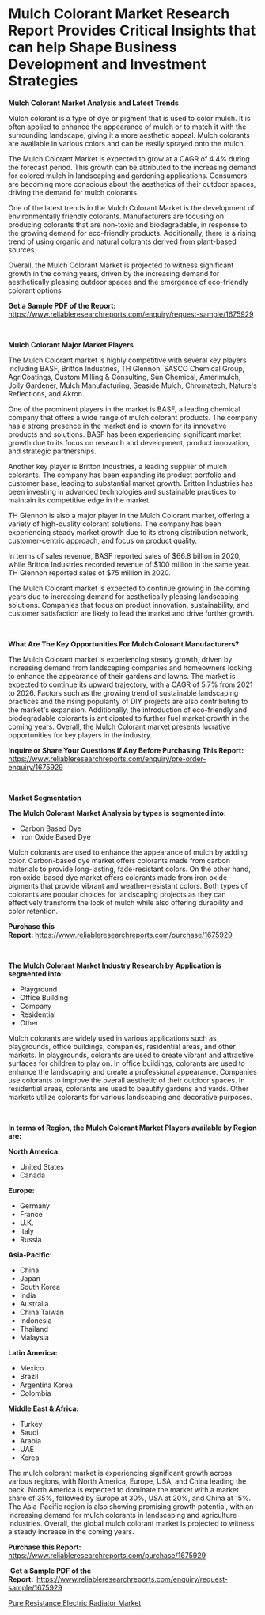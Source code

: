 <p><h1>Mulch Colorant Market Research Report Provides Critical Insights that can help Shape Business Development and Investment Strategies</h1></p><p><strong>Mulch Colorant Market Analysis and Latest Trends</strong></p>
<p><p>Mulch colorant is a type of dye or pigment that is used to color mulch. It is often applied to enhance the appearance of mulch or to match it with the surrounding landscape, giving it a more aesthetic appeal. Mulch colorants are available in various colors and can be easily sprayed onto the mulch.</p><p>The Mulch Colorant Market is expected to grow at a CAGR of 4.4% during the forecast period. This growth can be attributed to the increasing demand for colored mulch in landscaping and gardening applications. Consumers are becoming more conscious about the aesthetics of their outdoor spaces, driving the demand for mulch colorants.</p><p>One of the latest trends in the Mulch Colorant Market is the development of environmentally friendly colorants. Manufacturers are focusing on producing colorants that are non-toxic and biodegradable, in response to the growing demand for eco-friendly products. Additionally, there is a rising trend of using organic and natural colorants derived from plant-based sources.</p><p>Overall, the Mulch Colorant Market is projected to witness significant growth in the coming years, driven by the increasing demand for aesthetically pleasing outdoor spaces and the emergence of eco-friendly colorant options.</p></p>
<p><strong>Get a Sample PDF of the Report:&nbsp;</strong> <a href="https://www.reliableresearchreports.com/enquiry/request-sample/1675929">https://www.reliableresearchreports.com/enquiry/request-sample/1675929</a></p>
<p>&nbsp;</p>
<p><strong>Mulch Colorant Major Market Players</strong></p>
<p><p>The Mulch Colorant market is highly competitive with several key players including BASF, Britton Industries, TH Glennon, SASCO Chemical Group, AgriCoatings, Custom Milling & Consulting, Sun Chemical, Amerimulch, Jolly Gardener, Mulch Manufacturing, Seaside Mulch, Chromatech, Nature's Reflections, and Akron.</p><p>One of the prominent players in the market is BASF, a leading chemical company that offers a wide range of mulch colorant products. The company has a strong presence in the market and is known for its innovative products and solutions. BASF has been experiencing significant market growth due to its focus on research and development, product innovation, and strategic partnerships.</p><p>Another key player is Britton Industries, a leading supplier of mulch colorants. The company has been expanding its product portfolio and customer base, leading to substantial market growth. Britton Industries has been investing in advanced technologies and sustainable practices to maintain its competitive edge in the market.</p><p>TH Glennon is also a major player in the Mulch Colorant market, offering a variety of high-quality colorant solutions. The company has been experiencing steady market growth due to its strong distribution network, customer-centric approach, and focus on product quality.</p><p>In terms of sales revenue, BASF reported sales of $66.8 billion in 2020, while Britton Industries recorded revenue of $100 million in the same year. TH Glennon reported sales of $75 million in 2020.</p><p>The Mulch Colorant market is expected to continue growing in the coming years due to increasing demand for aesthetically pleasing landscaping solutions. Companies that focus on product innovation, sustainability, and customer satisfaction are likely to lead the market and drive further growth.</p></p>
<p>&nbsp;</p>
<p><strong>What Are The Key Opportunities For Mulch Colorant Manufacturers?</strong></p>
<p><p>The Mulch Colorant market is experiencing steady growth, driven by increasing demand from landscaping companies and homeowners looking to enhance the appearance of their gardens and lawns. The market is expected to continue its upward trajectory, with a CAGR of 5.7% from 2021 to 2026. Factors such as the growing trend of sustainable landscaping practices and the rising popularity of DIY projects are also contributing to the market's expansion. Additionally, the introduction of eco-friendly and biodegradable colorants is anticipated to further fuel market growth in the coming years. Overall, the Mulch Colorant market presents lucrative opportunities for key players in the industry.</p></p>
<p><strong>Inquire or Share Your Questions If Any Before Purchasing This Report:</strong> <a href="https://www.reliableresearchreports.com/enquiry/pre-order-enquiry/1675929">https://www.reliableresearchreports.com/enquiry/pre-order-enquiry/1675929</a></p>
<p>&nbsp;</p>
<p><strong>Market Segmentation</strong></p>
<p><strong>The Mulch Colorant Market Analysis by types is segmented into:</strong></p>
<p><ul><li>Carbon Based Dye</li><li>Iron Oxide Based Dye</li></ul></p>
<p><p>Mulch colorants are used to enhance the appearance of mulch by adding color. Carbon-based dye market offers colorants made from carbon materials to provide long-lasting, fade-resistant colors. On the other hand, iron oxide-based dye market offers colorants made from iron oxide pigments that provide vibrant and weather-resistant colors. Both types of colorants are popular choices for landscaping projects as they can effectively transform the look of mulch while also offering durability and color retention.</p></p>
<p><strong>Purchase this Report:&nbsp;</strong><a href="https://www.reliableresearchreports.com/purchase/1675929">https://www.reliableresearchreports.com/purchase/1675929</a></p>
<p>&nbsp;</p>
<p><strong>The Mulch Colorant Market Industry Research by Application is segmented into:</strong></p>
<p><ul><li>Playground</li><li>Office Building</li><li>Company</li><li>Residential</li><li>Other</li></ul></p>
<p><p>Mulch colorants are widely used in various applications such as playgrounds, office buildings, companies, residential areas, and other markets. In playgrounds, colorants are used to create vibrant and attractive surfaces for children to play on. In office buildings, colorants are used to enhance the landscaping and create a professional appearance. Companies use colorants to improve the overall aesthetic of their outdoor spaces. In residential areas, colorants are used to beautify gardens and yards. Other markets utilize colorants for various landscaping and decorative purposes.</p></p>
<p>&nbsp;</p>
<p><strong>In terms of Region, the Mulch Colorant Market Players available by Region are:</strong></p>
<p>
    <p> <strong> North America: </strong>
        <ul>
            <li>United States</li>
            <li>Canada</li>
        </ul>
        </p> 
    <p> <strong> Europe: </strong>
        <ul>
            <li>Germany</li>
            <li>France</li>
            <li>U.K.</li>
            <li>Italy</li>
            <li>Russia</li>
        </ul>
        </p> 
    <p> <strong> Asia-Pacific: </strong>
        <ul>
            <li>China</li>
            <li>Japan</li>
            <li>South Korea</li>
            <li>India</li>
            <li>Australia</li>
            <li>China Taiwan</li>
            <li>Indonesia</li>
            <li>Thailand</li>
            <li>Malaysia</li>
        </ul>
        </p> 
    <p> <strong> Latin America: </strong>
        <ul>
            <li>Mexico</li>
            <li>Brazil</li>
            <li>Argentina Korea</li>
            <li>Colombia</li>
        </ul>
        </p> 
    <p> <strong> Middle East & Africa: </strong>
        <ul>
            <li>Turkey</li>
            <li>Saudi</li>
            <li>Arabia</li>
            <li>UAE</li>
            <li>Korea</li>
        </ul>
    </p>
    </p>
<p><p>The mulch colorant market is experiencing significant growth across various regions, with North America, Europe, USA, and China leading the pack. North America is expected to dominate the market with a market share of 35%, followed by Europe at 30%, USA at 20%, and China at 15%. The Asia-Pacific region is also showing promising growth potential, with an increasing demand for mulch colorants in landscaping and agriculture industries. Overall, the global mulch colorant market is projected to witness a steady increase in the coming years.</p></p>
<p><strong>Purchase this Report: </strong><a href="https://www.reliableresearchreports.com/purchase/1675929">https://www.reliableresearchreports.com/purchase/1675929</a></p>
<p>&nbsp;<strong>Get a Sample PDF of the Report:&nbsp;&nbsp;</strong><a href="https://www.reliableresearchreports.com/enquiry/request-sample/1675929">https://www.reliableresearchreports.com/enquiry/request-sample/1675929</a></p>
<p><strong></strong></p>
<p><p><a href="https://zircon-bluebell-299.notion.site/Pure-Resistance-Electric-Radiator-Market-Size-Market-Trends-and-Growth-Outlook-forecasted-for-peri-9586232d9e0641489ad0097ed1b6c1e5">Pure Resistance Electric Radiator Market</a></p></p>